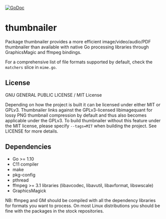 [![GoDoc](https://godoc.org/github.com/bakape/thumbnailer?status.svg)](https://godoc.org/github.com/bakape/thumbnailer)
# thumbnailer
Package thumbnailer provides a more efficient image/video/audio/PDF thumbnailer
than available with native Go processing libraries through GraphicsMagic and
ffmpeg bindings.

For a comprehensive list of file formats supported by default, check the `matchers` slice in `mime.go`.

## License
GNU GENERAL PUBLIC LICENSE / MIT License

Depending on how the project is built it can be licensed under either MIT or
GPLv3. Thumbnailer links against the GPLv3-licensed libimagequant for lossy PNG
thumbnail compression by default and thus also becomes applicable under the
GPLv3. To build thumbnailer without this feature under the MIT license, please
specify `--tags=MIT` when building the project. See LICENSE for more details.

## Dependencies
* Go >= 1.10
* C11 compiler
* make
* pkg-config
* pthread
* ffmpeg >= 3.1 libraries (libavcodec, libavutil, libavformat, libswscale)
* GraphicsMagick

NB: ffmpeg and GM should be compiled with all the dependency libraries for
formats you want to process. On most Linux distributions you should be fine with
the packages in the stock repositories.
